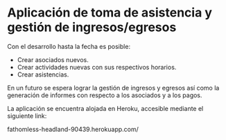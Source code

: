 # Aplicación de toma de asistencia y gestión de ingresos/egresos

Con el desarrollo hasta la fecha es posible:

* Crear asociados nuevos.
* Crear actividades nuevas con sus respectivos horarios.
* Crear asistencias.

En un futuro se espera lograr la gestión de ingresos y egresos así como la generación de informes con respecto a los asociados y a los pagos.

La aplicación se encuentra alojada en Heroku, accesible mediante el siguiente link:

fathomless-headland-90439.herokuapp.com/
